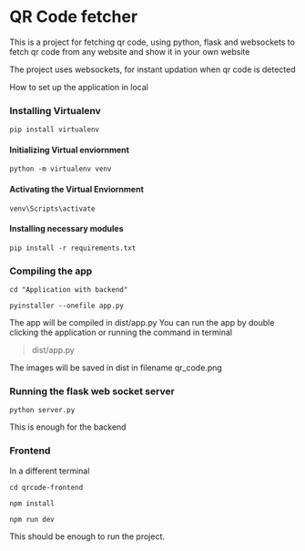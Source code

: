 # QR Code fetcher

This is a project for fetching qr code, using python, flask and websockets to fetch qr code from any website and show it in your own website

The project uses websockets, for instant updation when qr code is detected

How to set up the application in local

### Installing Virtualenv
```
pip install virtualenv
```

#### Initializing Virtual enviornment
```
python -m virtualenv venv
```

#### Activating the Virtual Enviornment
```
venv\Scripts\activate
```

#### Installing necessary modules
```
pip install -r requirements.txt
```

### Compiling the app

```
cd "Application with backend"

pyinstaller --onefile app.py
```

The app will be compiled in dist/app.py
You can run the app by double clicking the application or running the command in terminal

> dist/app.py

The images will be saved in dist in filename qr_code.png

### Running the flask web socket server

```
python server.py
```

This is enough for the backend

### Frontend

In a different terminal

```
cd qrcode-frontend

npm install

npm run dev
```

This should be enough to run the project.